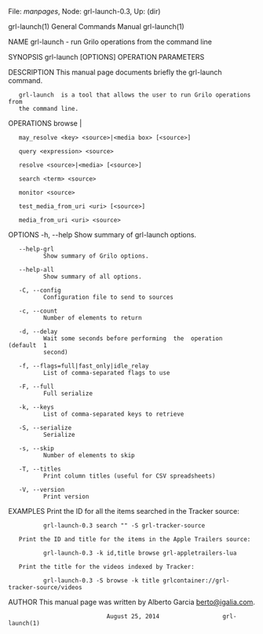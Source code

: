 File: *manpages*,  Node: grl-launch-0.3,  Up: (dir)

grl-launch(1)               General Commands Manual              grl-launch(1)



NAME
       grl-launch - run Grilo operations from the command line

SYNOPSIS
       grl-launch [OPTIONS] OPERATION PARAMETERS

DESCRIPTION
       This manual page documents briefly the grl-launch command.

       grl-launch  is a tool that allows the user to run Grilo operations from
       the command line.

OPERATIONS
       browse <source>|<media box>

       may_resolve <key> <source>|<media box> [<source>]

       query <expression> <source>

       resolve <source>|<media> [<source>]

       search <term> <source>

       monitor <source>

       test_media_from_uri <uri> [<source>]

       media_from_uri <uri> <source>

OPTIONS
       -h, --help
              Show summary of grl-launch options.

       --help-grl
              Show summary of Grilo options.

       --help-all
              Show summary of all options.

       -C, --config
              Configuration file to send to sources

       -c, --count
              Number of elements to return

       -d, --delay
              Wait some seconds before performing  the  operation  (default  1
              second)

       -f, --flags=full|fast_only|idle_relay
              List of comma-separated flags to use

       -F, --full
              Full serialize

       -k, --keys
              List of comma-separated keys to retrieve

       -S, --serialize
              Serialize

       -s, --skip
              Number of elements to skip

       -T, --titles
              Print column titles (useful for CSV spreadsheets)

       -V, --version
              Print version

EXAMPLES
       Print the ID for all the items searched in the Tracker source:

              grl-launch-0.3 search "" -S grl-tracker-source

       Print the ID and title for the items in the Apple Trailers source:

              grl-launch-0.3 -k id,title browse grl-appletrailers-lua

       Print the title for the videos indexed by Tracker:

              grl-launch-0.3 -S browse -k title grlcontainer://grl-tracker-source/videos

AUTHOR
       This manual page was written by Alberto Garcia <berto@igalia.com>.



                                August 25, 2014                  grl-launch(1)
